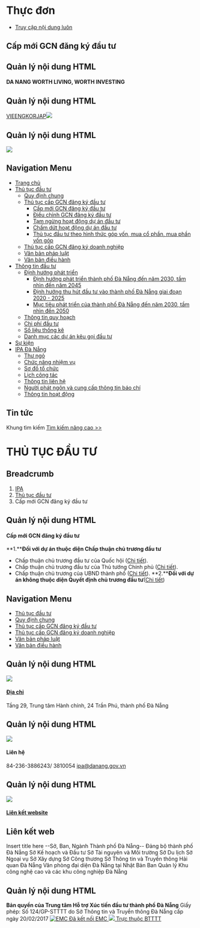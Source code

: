 # Thực đơn
  * [Truy cập nội dung luôn](https://investdanang.gov.vn/web/guest/cap-moi-gcn-dang-ky-dau-tu#main-content)


## Cấp mới GCN đăng ký đầu tư
## Quản lý nội dung HTML
#### DA NANG WORTH LIVING, WORTH INVESTING
## Quản lý nội dung HTML
[VIE](https://investdanang.gov.vn/vi/web/guest)[ENG](https://investdanang.gov.vn/en/web/english)[KOR](https://investdanang.gov.vn/en/web/korean/home)[JAP](https://investdanang.gov.vn/en/web/japanese/homejp)[![](https://investdanang.gov.vn/documents/20121/38106/login.png/dd2e228a-909e-aea6-e308-bda7c3869c80?t=1651800288932)](https://investdanang.gov.vn/c/portal/login)
## Quản lý nội dung HTML
[![](https://investdanang.gov.vn/documents/20121/38106/logotext.png/4238ddca-7d17-0d28-338d-bb2defd1d3cb?t=1650871546496)](https://investdanang.gov.vn/web/guest/trang-chu)
## Navigation Menu
  * [ Trang chủ  ](https://investdanang.gov.vn/web/guest/trang-chu)
  * [ Thủ tục đầu tư  ](https://investdanang.gov.vn/web/guest/thu-tuc-dau-tu)
    * [Quy định chung](https://investdanang.gov.vn/web/guest/quy-dinh-chung)
    * [Thủ tục cấp GCN đăng ký đầu tư](https://investdanang.gov.vn/web/guest/thu-tuc-cap-gcn-dang-ky-dau-tu)
      * [Cấp mới GCN đăng ký đầu tư](https://investdanang.gov.vn/web/guest/cap-moi-gcn-dang-ky-dau-tu)
      * [Điều chỉnh GCN đăng ký đầu tư](https://investdanang.gov.vn/web/guest/dieu-chinh-gcn-dang-ky-dau-tu)
      * [Tạm ngừng hoạt động dự án đầu tư](https://investdanang.gov.vn/web/guest/tam-ngung-hoat-dong-du-an-dau-tu)
      * [Chấm dứt hoạt động dự án đầu tư](https://investdanang.gov.vn/web/guest/cham-dut-hoat-dong-du-an-dau-tu)
      * [Thủ tục đầu tư theo hình thức góp vốn, mua cổ phần, mua phần vốn góp](https://investdanang.gov.vn/web/guest/thu-tuc-dau-tu-theo-hinh-thuc-hop-von-mua-co-phan-mua-phan-gop-von)
    * [Thủ tục cấp GCN đăng ký doanh nghiệp](https://investdanang.gov.vn/web/guest/thu-tuc-cap-gcn-dang-ky-doanh-nghiep)
    * [Văn bản pháp luật](https://investdanang.gov.vn/web/guest/van-ban-phap-luat-2023)
    * [Văn bản điều hành](https://investdanang.gov.vn/web/guest/van-ban-dieu-hanh)
  * [ Thông tin đầu tư  ](https://investdanang.gov.vn/web/guest/thong-tin-dau-tu)
    * [Định hướng phát triển](https://investdanang.gov.vn/web/guest/dinh-huong-phat-trien)
      * [Định hướng phát triển thành phố Đà Nẵng đến năm 2030, tầm nhìn đến năm 2045](https://investdanang.gov.vn/web/guest/dinh-huong-nam-2030-2045)
      * [Định hướng thu hút đầu tư vào thành phố Đà Nẵng giai đoạn 2020 - 2025](https://investdanang.gov.vn/web/guest/dinh-huong-thu-hut-nam-2020-2025)
      * [Mục tiêu phát triển của thành phố Đà Nẵng đến năm 2030, tầm nhìn đến 2050](https://investdanang.gov.vn/web/guest/muc-tieu-phat-trien-tp-2030-2050)
    * [Thông tin quy hoạch](https://investdanang.gov.vn/web/guest/thong-tin-quy-hoach)
    * [Chi phí đầu tư](https://investdanang.gov.vn/web/guest/chi-ph%C3%AD-%C4%91%E1%BA%A7u-t%C6%B0)
    * [Số liệu thống kê](https://investdanang.gov.vn/web/guest/so-lieu-thong-ke)
    * [Danh mục các dự án kêu gọi đầu tư](https://investdanang.gov.vn/web/guest/danh-muc-cac-du-an-keu-goi-dau-tu)
  * [ Sự kiện  ](https://investdanang.gov.vn/web/guest/su-kien)
  * [ IPA Đà Nẵng  ](https://investdanang.gov.vn/web/guest/ipa-da-nang)
    * [Thư ngỏ](https://investdanang.gov.vn/web/guest/thu-ngo)
    * [Chức năng nhiệm vụ](https://investdanang.gov.vn/web/guest/chuc-nang-nhiem-vu)
    * [Sơ đồ tổ chức](https://investdanang.gov.vn/web/guest/so-do-to-chuc)
    * [Lịch công tác](https://investdanang.gov.vn/web/guest/lich-cong-tac)
    * [Thông tin liên hệ](https://investdanang.gov.vn/web/guest/thong-tin-lien-he)
    * [Người phát ngôn và cung cấp thông tin báo chí](https://investdanang.gov.vn/web/guest/nguoi-phat-ngon-bao-chi)
    * [Thông tin hoạt động](https://investdanang.gov.vn/vi/web/guest/chi-tiet-tin-tuc?danhmuc=861401)


## Tin tức
Khung tìm kiếm [](javascript:void\(0\) "Tìm kiếm nâng cao") [Tìm kiếm nâng cao >>](https://investdanang.gov.vn/vi/web/guest/ket-qua)
# THỦ TỤC ĐẦU TƯ
## Breadcrumb
  1. [ IPA ](https://investdanang.gov.vn/web/guest "IPA")
  2. [ Thủ tục đầu tư ](https://investdanang.gov.vn/web/guest/thu-tuc-dau-tu "Thủ tục đầu tư")
  3. Cấp mới GCN đăng ký đầu tư


## Quản lý nội dung HTML
#### Cấp mới GCN đăng ký đầu tư
**1.****Đối với dự án thuộc diện Chấp thuận chủ trương đầu tư**
- Chấp thuận chủ trương đầu tư của Quốc hội ([Chi tiết](https://investdanang.gov.vn/documents/20121/42995/Th%E1%BB%A7+t%E1%BB%A5c+ch%E1%BA%A5p+thu%E1%BA%ADn+ch%E1%BB%A7+tr%C6%B0%C6%A1ng+%C4%91%E1%BA%A7u+t%C6%B0+c%E1%BB%A7a+Qu%E1%BB%91c+h%E1%BB%99i.docx/283a3163-755f-e6ab-0350-d91a71de0cc5?t=1651113267638)).
- Chấp thuận chủ trương đầu tư của Thủ tướng Chính phủ ([Chi tiết](https://investdanang.gov.vn/documents/20121/42995/Th%E1%BB%A7+t%E1%BB%A5c+ch%E1%BA%A5p+thu%E1%BA%ADn+ch%E1%BB%A7+tr%C6%B0%C6%A1ng+%C4%91%E1%BA%A7u+t%C6%B0+c%E1%BB%A7a+Th%E1%BB%A7+t%C6%B0%E1%BB%9Bng+Ch%C3%ADnh+ph%E1%BB%A7.docx/0f0063da-7190-3fc9-412a-6b09e4098822?t=1651113281226)).
- Chấp thuận chủ trương của UBND thành phố ([Chi tiết](https://investdanang.gov.vn/documents/20121/42995/Th%E1%BB%A7+t%E1%BB%A5c+ch%E1%BA%A5p+thu%E1%BA%ADn+ch%E1%BB%A7+tr%C6%B0%C6%A1ng+%C4%91%E1%BA%A7u+t%C6%B0+c%E1%BB%A7a+UBND+th%C3%A0nh+ph%E1%BB%91+-+s%E1%BB%ADa.docx/2dac8a10-e5d9-d90d-dcae-f8d5a0909e80?t=1651113297012)).
**2.****Đối với dự án không thuộc diện Quyết định chủ trương đầu tư**([Chi tiết](https://investdanang.gov.vn/documents/20121/42995/Th%E1%BB%A7+t%E1%BB%A5c+c%E1%BA%A5p+Gi%E1%BA%A5y+ch%E1%BB%A9ng+nh%E1%BA%ADn+%C4%91%C4%83ng+k%C3%BD+%C4%91%E1%BA%A7u+t%C6%B0+%C4%91%E1%BB%91i+v%E1%BB%9Bi+d%E1%BB%B1+%C3%A1n+kh%C3%B4ng+thu%E1%BB%99c+di%E1%BB%87n+ch%E1%BA%A5p+thu%E1%BA%ADn+ch%E1%BB%A7+tr%C6%B0%C6%A1ng+%C4%91%E1%BA%A7u+t%C6%B0.docx/f7fde635-b3c7-2d7e-79cb-f159a588d4dc?t=1651113314035))
## Navigation Menu
  * [ Thủ tục đầu tư  ](https://investdanang.gov.vn/web/guest/thu-tuc-dau-tu)
  * [ Quy định chung  ](https://investdanang.gov.vn/web/guest/quy-dinh-chung)
  * [ Thủ tục cấp GCN đăng ký đầu tư  ](https://investdanang.gov.vn/web/guest/thu-tuc-cap-gcn-dang-ky-dau-tu)
  * [ Thủ tục cấp GCN đăng ký doanh nghiệp  ](https://investdanang.gov.vn/web/guest/thu-tuc-cap-gcn-dang-ky-doanh-nghiep)
  * [ Văn bản pháp luật  ](https://investdanang.gov.vn/web/guest/van-ban-phap-luat-2023)
  * [ Văn bản điều hành  ](https://investdanang.gov.vn/web/guest/van-ban-dieu-hanh)


## Quản lý nội dung HTML
[![](https://investdanang.gov.vn/documents/20121/38106/lh1-1.png/142983c1-f9aa-2d53-9ad8-6c6ff6c7fcc5?t=1651021376055)](https://investdanang.gov.vn/web/guest/dia-chi)
#### [Địa chỉ](https://investdanang.gov.vn/web/guest/dia-chi)
Tầng 29, Trung tâm Hành chính,
24 Trần Phú, thành phố Đà Nẵng
## Quản lý nội dung HTML
![](https://investdanang.gov.vn/documents/20121/38106/lh2.png/c7a98f84-5b14-15e8-e0d2-84a0e2722390?t=1650875415594)
#### Liên hệ
84-236-3886243/ 3810054
ipa@danang.gov.vn
## Quản lý nội dung HTML
[![](https://investdanang.gov.vn/documents/20121/38106/lh3.png/5b3803cb-825d-87b4-5b29-4109417c5ef0?t=1650875675471)](https://investdanang.gov.vn/web/guest/lien-ket-website)
#### [Liên kết website](https://investdanang.gov.vn/web/guest/lien-ket-website)
## Liên kết web
Insert title here
--Sở, Ban, Ngành Thành phố Đà Nẵng-- Đảng bộ thành phố Đà Nẵng Sở Kế hoạch và Đầu tư Sở Tài nguyên và Môi trường Sở Du lịch Sở Ngoại vụ Sở Xây dựng Sở Công thương Sở Thông tin và Truyền thông Hải quan Đà Nẵng Văn phòng đại diện Đà Nẵng tại Nhật Bản Ban Quản lý Khu công nghệ cao và các khu công nghiệp Đà Nẵng
## Quản lý nội dung HTML
**Bản quyền của Trung tâm Hỗ trợ Xúc tiến đầu tư thành phố Đà Nẵng**
Giấy phép: Số 124/GP-STTTT do Sở Thông tin và Truyền thông Đà Nẵng cấp ngày 20/02/2017
[](javascript:void\(0\))
[ ![EMC](https://investdanang.gov.vn/web/guest/cap-moi-gcn-dang-ky-dau-tu) Đã kết nối EMC ](javascript:void\(0\) "TRUNG TÂM GIÁM SÁT QUỐC GIA VỀ CHÍNH PHỦ SỐ") [ ![](https://investdanang.gov.vn/web/guest/cap-moi-gcn-dang-ky-dau-tu) Trực thuộc BTTTT ](https://mic.gov.vn/ "BỘ THÔNG TIN VÀ TRUYỀN THÔNG")
